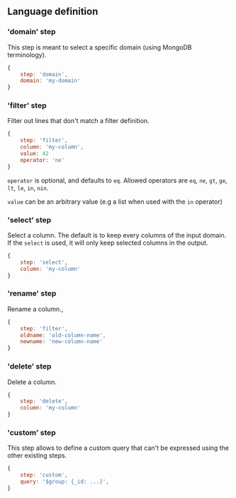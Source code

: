 ## Language definition

### 'domain' step

This step is meant to select a specific domain (using MongoDB terminology).

```javascript
{
    step: 'domain',
    domain: 'my-domain'
}
```

### 'filter' step

Filter out lines that don't match a filter definition.

```javascript
{
    step: 'filter',
    column: 'my-column',
    value: 42
    operator: 'ne'
}
```

`operator` is optional, and defaults to `eq`. Allowed operators are `eq`, `ne`,
`gt`, `ge`, `lt`, `le`, `in`, `nin`.

`value` can be an arbitrary value (e.g a list when used with the `in` operator)

### 'select' step

Select a column. The default is to keep every columns of the input domain. If
the `select` is used, it will only keep selected columns in the output.

```javascript
{
    step: 'select',
    column: 'my-column'
}
```

### 'rename' step

Rename a column.,

```javascript
{
    step: 'filter',
    oldname: 'old-column-name',
    newname: 'new-column-name'
}
```

### 'delete' step

Delete a column.

```javascript
{
    step: 'delete',
    column: 'my-column'
}
```

### 'custom' step

This step allows to define a custom query that can't be expressed using the
other existing steps.

```javascript
{
    step: 'custom',
    query: '$group: {_id: ...}',
}
```
